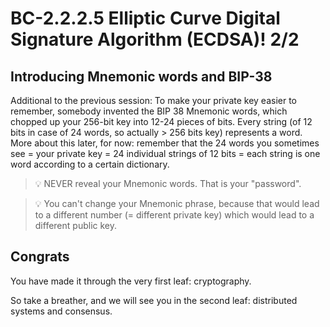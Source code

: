 # BC-2.2.2.5 Elliptic Curve Digital Signature Algorithm (ECDSA)! 2/2 


## Introducing Mnemonic words and BIP-38

Additional to the previous session: To make your private key easier to remember, somebody invented the BIP 38 Mnemonic words, which chopped up your 256-bit key into 12-24 pieces of bits. Every string (of 12 bits in case of 24 words, so actually > 256 bits key) represents a word. More about this later, for now: remember that the 24 words you sometimes see = your private key = 24 individual strings of 12 bits = each string is one word according to a certain dictionary.


>💡 NEVER reveal your Mnemonic words. That is your "password". 
 


>💡 You can't change your Mnemonic phrase, because that would lead to a different number (= different private key) which would lead to a different public key.


## Congrats
You have made it through the very first leaf: cryptography. 

So take a breather, and we will see you in the second leaf: distributed systems and consensus. 

